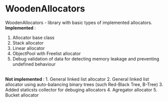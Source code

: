 # WoodenAllocators
WoodenAllocators - library with basic types of implemented allocators.
<br>
<b> Implemented </b>:
1. Allocator base class
2. Stack allocator
3. Linear allocator
4. ObjectPool with Freelist allocator
5. Debug validation of data for detecting memory leakage and preventing undefined behaviour
<br>
<b> Not implemented </b>:
1. General linked list allocator
2. General linked list allocator using auto-balancing binary trees (such Red-Black Tree, B-Tree)
3. Added staticsts collector for debuging allocators
4. Agregator allocator
5. Bucket allocator
